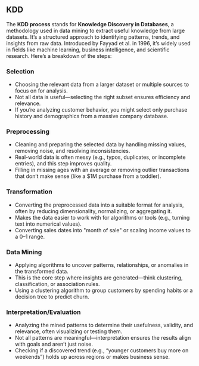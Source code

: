 ## KDD
The **KDD process** stands for **Knowledge Discovery in Databases**, a methodology used in data mining to extract useful knowledge from large datasets. It’s a structured approach to identifying patterns, trends, and insights from raw data. Introduced by Fayyad et al. in 1996, it’s widely used in fields like machine learning, business intelligence, and scientific research. Here’s a breakdown of the steps:
### **Selection**
- Choosing the relevant data from a larger dataset or multiple sources to focus on for analysis.
- Not all data is useful—selecting the right subset ensures efficiency and relevance.
- If you’re analyzing customer behavior, you might select only purchase history and demographics from a massive company database.
### **Preprocessing**
- Cleaning and preparing the selected data by handling missing values, removing noise, and resolving inconsistencies.
- Real-world data is often messy (e.g., typos, duplicates, or incomplete entries), and this step improves quality.
- Filling in missing ages with an average or removing outlier transactions that don’t make sense (like a $1M purchase from a toddler).
### **Transformation**
- Converting the preprocessed data into a suitable format for analysis, often by reducing dimensionality, normalizing, or aggregating it.
- Makes the data easier to work with for algorithms or tools (e.g., turning text into numerical values).
- Converting sales dates into "month of sale" or scaling income values to a 0–1 range.
### **Data Mining**
- Applying algorithms to uncover patterns, relationships, or anomalies in the transformed data.
- This is the core step where insights are generated—think clustering, classification, or association rules.
-  Using a clustering algorithm to group customers by spending habits or a decision tree to predict churn.
### **Interpretation/Evaluation**
- Analyzing the mined patterns to determine their usefulness, validity, and relevance, often visualizing or testing them.
- Not all patterns are meaningful—interpretation ensures the results align with goals and aren’t just noise.
- Checking if a discovered trend (e.g., “younger customers buy more on weekends”) holds up across regions or makes business sense.